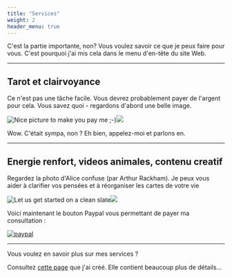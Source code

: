 ```yaml
---
title: "Services"
weight: 2
header_menu: true
---
```


C'est la partie importante, non? Vous voulez savoir ce que je peux faire pour vous. C'est pourquoi j'ai mis cela dans le menu d'en-tête du site Web. 

---

## Tarot et clairvoyance

Ce n'est pas une tâche facile. Vous devrez probablement payer de l'argent pour cela. Vous savez quoi - regardons d'abord une belle image. 

![Nice picture to make you pay me ;-)](/images/Screenshot_20210727_095450.png)<img src = "/images/Screenshot_20210727_095450.png">


Wow. C'était sympa, non ? Eh bien, appelez-moi et parlons en. 

---

## Energie renfort, videos animales, contenu creatif

Regardez la photo d'Alice confuse (par Arthur Rackham). Je peux vous aider à clarifier vos pensées et à réorganiser les cartes de votre vie 

![Let us get started on a clean slate](/images/Alice_cards.jpg)<img src = "/images/Alice_cards.jpg">

<!---
to

![Let us get started on a clean slate](images/woman-pouring-juice-on-glass-3184192.jpg)

in estimated seconds.

[<button>Click me</button>](https://example.com)
-->

Voici maintenant le bouton Paypal vous permettant de payer ma consultation : 

[![paypal](https://www.paypalobjects.com/en_US/GB/i/btn/btn_buynowCC_LG.gif)](https://www.paypal.com/cgi-bin/webscr?cmd=_s-xclick&hosted_button_id=VB9JR6R364LMS)

---

Vous voulez en savoir plus sur mes services ?

Consultez [cette page](services) que j'ai créé. Elle contient beaucoup plus de détails... 
